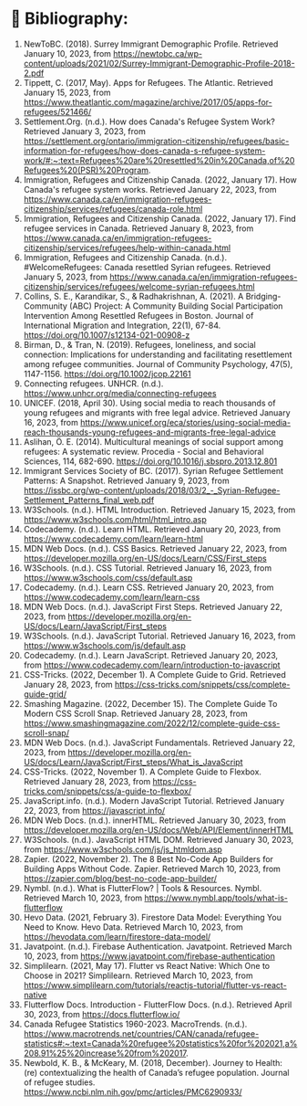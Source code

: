 # 📑 Bibliography:
1. NewToBC. (2018). Surrey Immigrant Demographic Profile. Retrieved January 10, 2023, from https://newtobc.ca/wp-content/uploads/2021/02/Surrey-Immigrant-Demographic-Profile-2018-2.pdf
2. Tippett, C. (2017, May). Apps for Refugees. The Atlantic. Retrieved January 15, 2023, from https://www.theatlantic.com/magazine/archive/2017/05/apps-for-refugees/521466/
3. Settlement.Org. (n.d.). How does Canada's Refugee System Work? Retrieved January 3, 2023, from https://settlement.org/ontario/immigration-citizenship/refugees/basic-information-for-refugees/how-does-canada-s-refugee-system-work/#:~:text=Refugees%20are%20resettled%20in%20Canada,of%20Refugees%20(PSR)%20Program.
4. Immigration, Refugees and Citizenship Canada. (2022, January 17). How Canada's refugee system works. Retrieved January 22, 2023, from https://www.canada.ca/en/immigration-refugees-citizenship/services/refugees/canada-role.html
5. Immigration, Refugees and Citizenship Canada. (2022, January 17). Find refugee services in Canada. Retrieved January 8, 2023, from https://www.canada.ca/en/immigration-refugees-citizenship/services/refugees/help-within-canada.html
6. Immigration, Refugees and Citizenship Canada. (n.d.). #WelcomeRefugees: Canada resettled Syrian refugees. Retrieved January 5, 2023, from https://www.canada.ca/en/immigration-refugees-citizenship/services/refugees/welcome-syrian-refugees.html
7. Collins, S. E., Karandikar, S., & Radhakrishnan, A. (2021). A Bridging-Community (ABC) Project: A Community Building Social Participation Intervention Among Resettled Refugees in Boston. Journal of International Migration and Integration, 22(1), 67-84. https://doi.org/10.1007/s12134-021-00908-z
8. Birman, D., & Tran, N. (2019). Refugees, loneliness, and social connection: Implications for understanding and facilitating resettlement among refugee communities. Journal of Community Psychology, 47(5), 1147-1156. https://doi.org/10.1002/jcop.22161
9. Connecting refugees. UNHCR. (n.d.). https://www.unhcr.org/media/connecting-refugees 
10. UNICEF. (2018, April 30). Using social media to reach thousands of young refugees and migrants with free legal advice. Retrieved January 16, 2023, from https://www.unicef.org/eca/stories/using-social-media-reach-thousands-young-refugees-and-migrants-free-legal-advice
11. Aslihan, Ö. E. (2014). Multicultural meanings of social support among refugees: A systematic review. Procedia - Social and Behavioral Sciences, 114, 682-690. https://doi.org/10.1016/j.sbspro.2013.12.801
12. Immigrant Services Society of BC. (2017). Syrian Refugee Settlement Patterns: A Snapshot. Retrieved January 9, 2023, from https://issbc.org/wp-content/uploads/2018/03/2_-_Syrian-Refugee-Settlement_Patterns_final_web.pdf
13. W3Schools. (n.d.). HTML Introduction. Retrieved January 15, 2023, from https://www.w3schools.com/html/html_intro.asp
14. Codecademy. (n.d.). Learn HTML. Retrieved January 20, 2023, from https://www.codecademy.com/learn/learn-html
15. MDN Web Docs. (n.d.). CSS Basics. Retrieved January 22, 2023, from https://developer.mozilla.org/en-US/docs/Learn/CSS/First_steps
16. W3Schools. (n.d.). CSS Tutorial. Retrieved January 16, 2023, from https://www.w3schools.com/css/default.asp
17. Codecademy. (n.d.). Learn CSS. Retrieved January 20, 2023, from https://www.codecademy.com/learn/learn-css
18. MDN Web Docs. (n.d.). JavaScript First Steps. Retrieved January 22, 2023, from https://developer.mozilla.org/en-US/docs/Learn/JavaScript/First_steps
19. W3Schools. (n.d.). JavaScript Tutorial. Retrieved January 16, 2023, from https://www.w3schools.com/js/default.asp
20. Codecademy. (n.d.). Learn JavaScript. Retrieved January 20, 2023, from https://www.codecademy.com/learn/introduction-to-javascript
21. CSS-Tricks. (2022, December 1). A Complete Guide to Grid. Retrieved January 28, 2023, from https://css-tricks.com/snippets/css/complete-guide-grid/
22. Smashing Magazine. (2022, December 15). The Complete Guide To Modern CSS Scroll Snap. Retrieved January 28, 2023, from https://www.smashingmagazine.com/2022/12/complete-guide-css-scroll-snap/
23. MDN Web Docs. (n.d.). JavaScript Fundamentals. Retrieved January 22, 2023, from https://developer.mozilla.org/en-US/docs/Learn/JavaScript/First_steps/What_is_JavaScript
24. CSS-Tricks. (2022, November 1). A Complete Guide to Flexbox. Retrieved January 28, 2023, from https://css-tricks.com/snippets/css/a-guide-to-flexbox/
25. JavaScript.info. (n.d.). Modern JavaScript Tutorial. Retrieved January 22, 2023, from https://javascript.info/
26. MDN Web Docs. (n.d.). innerHTML. Retrieved January 30, 2023, from https://developer.mozilla.org/en-US/docs/Web/API/Element/innerHTML
27. W3Schools. (n.d.). JavaScript HTML DOM. Retrieved January 30, 2023, from https://www.w3schools.com/js/js_htmldom.asp
28. Zapier. (2022, November 2). The 8 Best No-Code App Builders for Building Apps Without Code. Zapier. Retrieved March 10, 2023, from https://zapier.com/blog/best-no-code-app-builder/
29. Nymbl. (n.d.). What is FlutterFlow? | Tools & Resources. Nymbl. Retrieved March 10, 2023, from https://www.nymbl.app/tools/what-is-flutterflow
30. Hevo Data. (2021, February 3). Firestore Data Model: Everything You Need to Know. Hevo Data. Retrieved March 10, 2023, from https://hevodata.com/learn/firestore-data-model/
31. Javatpoint. (n.d.). Firebase Authentication. Javatpoint. Retrieved March 10, 2023, from https://www.javatpoint.com/firebase-authentication
32. Simplilearn. (2021, May 17). Flutter vs React Native: Which One to Choose in 2021? Simplilearn. Retrieved March 10, 2023, from https://www.simplilearn.com/tutorials/reactjs-tutorial/flutter-vs-react-native
33. Flutterflow Docs. Introduction - FlutterFlow Docs. (n.d.). Retrieved April 30, 2023, from https://docs.flutterflow.io/
34. Canada Refugee Statistics 1960-2023. MacroTrends. (n.d.). https://www.macrotrends.net/countries/CAN/canada/refugee-statistics#:~:text=Canada%20refugee%20statistics%20for%202021,a%208.91%25%20increase%20from%202017.
35. Newbold, K. B., &amp; McKeary, M. (2018, December). Journey to Health: (re) contextualizing the health of Canada’s refugee population. Journal of refugee studies. https://www.ncbi.nlm.nih.gov/pmc/articles/PMC6290933/ 
